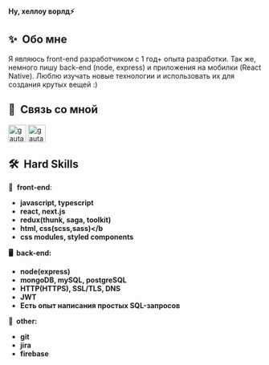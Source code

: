 <b>Ну, хеллоу ворлд⚡</b>

<h2><b>✨&nbsp;&nbsp;Обо&nbsp;мне</b></h2>

Я являюсь front-end разработчиком с 1 год+ опыта разработки. 
Так же, немного пишу back-end (node, express) и приложения на мобилки (React Native). Люблю изучать новые технологии и использовать их для создания крутых вещей :)

<h2>🔗 &nbsp;Связь со мной</h2>

<p align="left">
<a href="https://t.me/explorrerr" target="blank"><img align="center" src="https://img.icons8.com/color/48/000000/telegram-app--v1.png" alt="gautamkrishnar" height="35" width="35" /></a>
<a href="https://vk.com/whooooooooami" target="blank"><img align="center" src="https://img.icons8.com/color/48/000000/vk-circled.png" alt="gautamkrishnar" height="35" width="35" /></a>

<h2><b>🛠️&nbsp;&nbsp;Hard&nbsp;Skills</b></h2>

🚀 &nbsp;**front-end**:
- <b>javascript, typescript</b>
- <b>react, next.js</b>
- <b>redux(thunk, saga, toolkit)</b>
- <b>html, css(scss,sass)</b
- <b>css modules, styled components</b>

🖥 &nbsp;**back-end**:
- <b>node(express)</b>
- <b>mongoDB, mySQL, postgreSQL</b>
- <b>HTTP(HTTPS), SSL/TLS, DNS</b>
- <b>JWT</b>
- <b>Есть опыт написания простых SQL-запросов</b>

💬 &nbsp;**other**:
- <b>git</b>
- <b>jira</b>
- <b>firebase</b>
